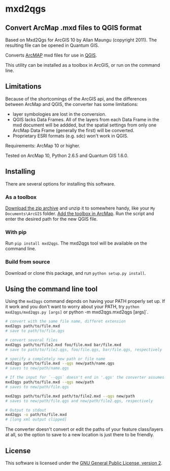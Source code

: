 # mxd2qgs
## Convert ArcMap .mxd files to QGIS format

Based on Mxd2Qgs for ArcGIS 10 by Allan Maungu (copyright 2011).
The resulting file can be opened in Quantum GIS.

Converts [ArcMAP](http://www.esri.com/software/arcgis) mxd files for use in [QGIS](http://qgis.com).

This utility can be installed as a toolbox in ArcGIS, or run on the command line.

## Limitations
Because of the shortcomings of the ArcGIS api, and the differences between ArcMap and QGIS, the converter has some limitations:
* layer symbologies are lost in the conversion.
* QGIS lacks Data Frames. All of the layers from each Data Frame in the mxd document will be addded, but the spatial settings from only one ArcMap Data Frame (generally the first) will be converted.
* Proprietary ESRI formats (e.g. sdc) won't work in QGIS.

Requirements: ArcMap 10 or higher.

Tested on ArcMap 10, Python 2.6.5 and Quantum GIS 1.6.0.

## Installing

There are several options for installing this software.

### As a toolbox

[Download the zip archive](https://github.com/fitnr/mxd2qgs/archive/master.zip) and unzip it to somewhere handy, like your `My Documents\ArcGIS` folder. [Add the toolbox in ArcMap](http://webhelp.esri.com/arcgisdesktop/9.3/index.cfm?TopicName=Basic_toolbox_management). Run the script and enter the desired path for the new QGIS file.

### With pip

Run `pip install mxd2qgs`. The mxd2qgs tool will be available on the command line.

### Build from source

Download or clone this package, and run `python setup.py install`.

## Using the command line tool

Using the `mxd2qgs` command depnds on having your PATH properly set up. If it work and you don't want to worry about your PATH, try `python mxd2qgs/mxd2qgs.py [args]` or python -m mxd2qgs.mxd2qgs [args]`.

```bash
# convert with the same file name, differet extension
mxd2qgs path/to/file.mxd
# save to path/to/file.qgs

# convert several files
mxd2qgs path/to/file2.mxd foo/file.mxd bar/file.mxd
# save to path/to/file2.qgs, foo/file.qgs, bar/file.qgs, respectively

# specify a completely new path or file name
mxd2qgs path/to/file.mxd --qgs new/path/name.qgs
# saves to new/path/name.qgs

# If the input for `--qgs` doesn't end in '.qgs' the converter assumes you're giving a path
mxd2qgs path/to/file.mxd --qgs new/path
# saves to new/path/file.qgs

mxd2qgs path/to/file.mxd path/to/file2.mxd --qgs new/path
# saves to new/path/file.qgs and new/path/file2.qgs, respectively

# Output to stdout
mxd2qgs -o path/to/file.mxd
# [long xml output clipped]
````

The converter doesn't convert or edit the paths of your feature class/layers at all, so the option to save to a new location is just there to be friendly.

## License

This software is licensed under the [GNU General Public License, version 2](http://www.gnu.org/licenses/gpl-2.0.html).